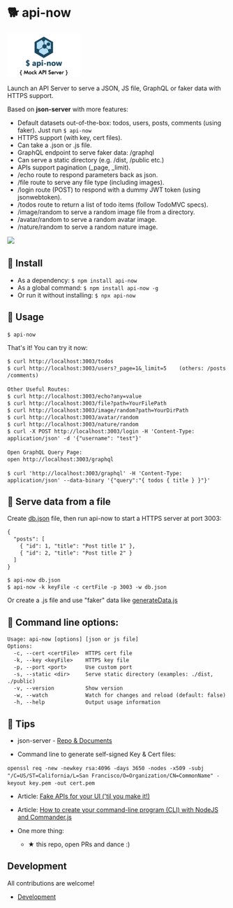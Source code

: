 # 🐕 api-now

<img src="docs/logo.png" height="100" />

Launch an API Server to serve a JSON, JS file, GraphQL or faker data with HTTPS support.

Based on **json-server** with more features:
- Default datasets out-of-the-box: todos, users, posts, comments (using faker). Just run `$ api-now`
- HTTPS support (with key, cert files).
- Can take a .json or .js file.
- GraphQL endpoint to serve faker data: /graphql
- Can serve a static directory (e.g. /dist, /public etc.)
- APIs support pagination (_page, _limit).
- /echo route to respond parameters back as json.
- /file route to serve any file type (including images).
- /login route (POST) to respond with a dummy JWT token (using jsonwebtoken).
- /todos route to return a list of todo items (follow TodoMVC specs).
- /image/random to serve a random image file from a directory.
- /avatar/random to serve a random avatar image.
- /nature/random to serve a random nature image.

<img src="https://github.com/ngduc/api-now/workflows/Node%20CI/badge.svg" />

## 🔧 Install

- As a dependency: `$ npm install api-now`
- As a global command: `$ npm install api-now -g`
- Or run it without installing: `$ npx api-now`

## 📖 Usage

`$ api-now`

That's it! You can try it now:

```
$ curl http://localhost:3003/todos
$ curl http://localhost:3003/users?_page=1&_limit=5    (others: /posts /comments)

Other Useful Routes:
$ curl http://localhost:3003/echo?any=value
$ curl http://localhost:3003/file?path=YourFilePath
$ curl http://localhost:3003/image/random?path=YourDirPath
$ curl http://localhost:3003/avatar/random
$ curl http://localhost:3003/nature/random
$ curl -X POST http://localhost:3003/login -H 'Content-Type: application/json' -d '{"username": "test"}'

Open GraphQL Query Page:
open http://localhost:3003/graphql

$ curl 'http://localhost:3003/graphql' -H 'Content-Type: application/json' --data-binary '{"query":"{ todos { title } }"}'
```

## 📖 Serve data from a file

Create [db.json](tests/sample.json) file, then run api-now to start a HTTPS server at port 3003:
```
{
  "posts": [
    { "id": 1, "title": "Post title 1" },
    { "id": 2, "title": "Post title 2" }
  ]
}
```

```
$ api-now db.json
$ api-now -k keyFile -c certFile -p 3003 -w db.json
```

Or create a .js file and use "faker" data like [generateData.js](tests/generateData.js)

## 📖 Command line options:

```
Usage: api-now [options] [json or js file]
Options:
  -c, --cert <certFile>  HTTPS cert file
  -k, --key <keyFile>    HTTPS key file
  -p, --port <port>      Use custom port
  -s, --static <dir>     Serve static directory (examples: ./dist, ./public)
  -v, --version          Show version
  -w, --watch            Watch for changes and reload (default: false)
  -h, --help             Output usage information
```

## 📖 Tips

- json-server - [Repo & Documents](https://github.com/typicode/json-server)

- Command line to generate self-signed Key & Cert files:

`openssl req -new -newkey rsa:4096 -days 3650 -nodes -x509 -subj "/C=US/ST=California/L=San Francisco/O=Organization/CN=CommonName" -keyout key.pem -out cert.pem`

- Article: [Fake APIs for your UI ('til you make it!)](https://medium.com/javascript-in-plain-english/fake-apis-for-your-ui-til-you-make-it-b6a2da89fdaa)

- Article: [How to create your command-line program (CLI) with NodeJS and Commander.js](https://medium.com/@ngduc/how-to-create-a-command-line-npm-module-cli-using-commander-js-1073e616aee7)

- One more thing:
  - ★ this repo, open PRs and dance :)

## Development

All contributions are welcome!
- [Development](docs/development.md)
